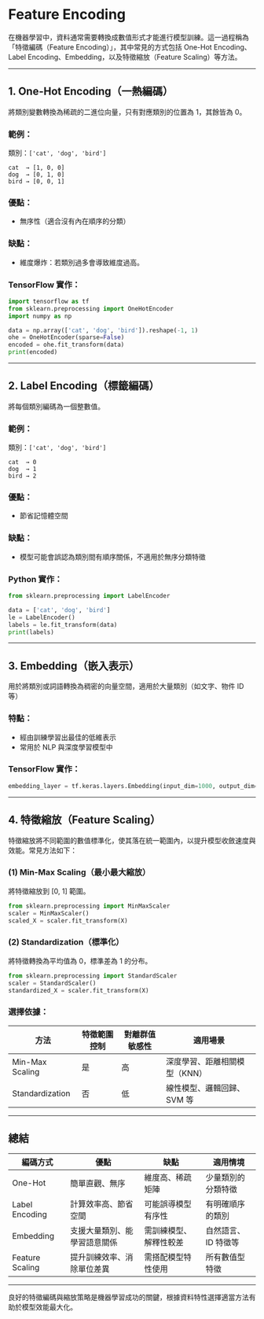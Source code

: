 # Feature Encoding

在機器學習中，資料通常需要轉換成數值形式才能進行模型訓練。這一過程稱為「特徵編碼（Feature Encoding）」，其中常見的方式包括 One-Hot Encoding、Label Encoding、Embedding，以及特徵縮放（Feature Scaling）等方法。

---

## 1. One-Hot Encoding（一熱編碼）

將類別變數轉換為稀疏的二進位向量，只有對應類別的位置為 1，其餘皆為 0。

### 範例：

類別：`['cat', 'dog', 'bird']`

```text
cat  → [1, 0, 0]
dog  → [0, 1, 0]
bird → [0, 0, 1]
```

### 優點：

* 無序性（適合沒有內在順序的分類）

### 缺點：

* 維度爆炸：若類別過多會導致維度過高。

### TensorFlow 實作：

```python
import tensorflow as tf
from sklearn.preprocessing import OneHotEncoder
import numpy as np

data = np.array(['cat', 'dog', 'bird']).reshape(-1, 1)
ohe = OneHotEncoder(sparse=False)
encoded = ohe.fit_transform(data)
print(encoded)
```

---

## 2. Label Encoding（標籤編碼）

將每個類別編碼為一個整數值。

### 範例：

類別：`['cat', 'dog', 'bird']`

```text
cat  → 0
dog  → 1
bird → 2
```

### 優點：

* 節省記憶體空間

### 缺點：

* 模型可能會誤認為類別間有順序關係，不適用於無序分類特徵

### Python 實作：

```python
from sklearn.preprocessing import LabelEncoder

data = ['cat', 'dog', 'bird']
le = LabelEncoder()
labels = le.fit_transform(data)
print(labels)
```

---

## 3. Embedding（嵌入表示）

用於將類別或詞語轉換為稠密的向量空間，適用於大量類別（如文字、物件 ID 等）

### 特點：

* 經由訓練學習出最佳的低維表示
* 常用於 NLP 與深度學習模型中

### TensorFlow 實作：

```python
embedding_layer = tf.keras.layers.Embedding(input_dim=1000, output_dim=64)
```

---

## 4. 特徵縮放（Feature Scaling）

特徵縮放將不同範圍的數值標準化，使其落在統一範圍內，以提升模型收斂速度與效能。常見方法如下：

### (1) Min-Max Scaling（最小最大縮放）

將特徵縮放到 \[0, 1] 範圍。

```python
from sklearn.preprocessing import MinMaxScaler
scaler = MinMaxScaler()
scaled_X = scaler.fit_transform(X)
```

### (2) Standardization（標準化）

將特徵轉換為平均值為 0，標準差為 1 的分布。

```python
from sklearn.preprocessing import StandardScaler
scaler = StandardScaler()
standardized_X = scaler.fit_transform(X)
```

### 選擇依據：

| 方法              | 特徵範圍控制 | 對離群值敏感性 | 適用場景             |
| --------------- | ------ | ------- | ---------------- |
| Min-Max Scaling | 是      | 高       | 深度學習、距離相關模型（KNN） |
| Standardization | 否      | 低       | 線性模型、邏輯回歸、SVM 等  |

---

## 總結

| 編碼方式            | 優點             | 缺點          | 適用情境        |
| --------------- | -------------- | ----------- | ----------- |
| One-Hot         | 簡單直觀、無序        | 維度高、稀疏矩陣    | 少量類別的分類特徵   |
| Label Encoding  | 計算效率高、節省空間     | 可能誤導模型有序性   | 有明確順序的類別    |
| Embedding       | 支援大量類別、能學習語意關係 | 需訓練模型、解釋性較差 | 自然語言、ID 特徵等 |
| Feature Scaling | 提升訓練效率、消除單位差異  | 需搭配模型特性使用   | 所有數值型特徵     |

---

良好的特徵編碼與縮放策略是機器學習成功的關鍵，根據資料特性選擇適當方法有助於模型效能最大化。

